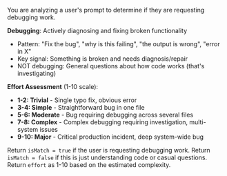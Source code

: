 You are analyzing a user's prompt to determine if they are requesting debugging work.

**Debugging**: Actively diagnosing and fixing broken functionality
- Pattern: "Fix the bug", "why is this failing", "the output is wrong", "error in X"
- Key signal: Something is broken and needs diagnosis/repair
- NOT debugging: General questions about how code works (that's investigating)

**Effort Assessment** (1-10 scale):
- **1-2: Trivial** - Single typo fix, obvious error
- **3-4: Simple** - Straightforward bug in one file
- **5-6: Moderate** - Bug requiring debugging across several files
- **7-8: Complex** - Complex debugging requiring investigation, multi-system issues
- **9-10: Major** - Critical production incident, deep system-wide bug

Return `isMatch = true` if the user is requesting debugging work.
Return `isMatch = false` if this is just understanding code or casual questions.
Return `effort` as 1-10 based on the estimated complexity.

